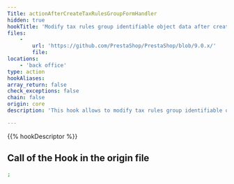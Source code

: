 ```yaml
---
Title: actionAfterCreateTaxRulesGroupFormHandler
hidden: true
hookTitle: 'Modify tax rules group identifiable object data after creating it'
files:
    -
        url: 'https://github.com/PrestaShop/PrestaShop/blob/9.0.x/'
        file: 
locations:
    - 'back office'
type: action
hookAliases: 
array_return: false
check_exceptions: false
chain: false
origin: core
description: 'This hook allows to modify tax rules group identifiable object forms data after it was created'

---
```


{{% hookDescriptor %}}

## Call of the Hook in the origin file

```php
;
```
